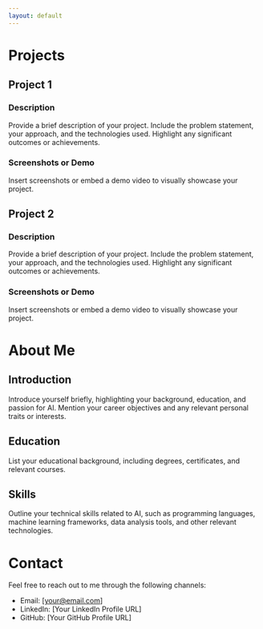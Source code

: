 ```yaml
---
layout: default
---
```

# Projects

## Project 1

### Description

Provide a brief description of your project. Include the problem statement, your approach, and the technologies used. Highlight any significant outcomes or achievements.

### Screenshots or Demo

Insert screenshots or embed a demo video to visually showcase your project.

## Project 2

### Description

Provide a brief description of your project. Include the problem statement, your approach, and the technologies used. Highlight any significant outcomes or achievements.

### Screenshots or Demo

Insert screenshots or embed a demo video to visually showcase your project.

# About Me

## Introduction

Introduce yourself briefly, highlighting your background, education, and passion for AI. Mention your career objectives and any relevant personal traits or interests.

## Education

List your educational background, including degrees, certificates, and relevant courses.

## Skills

Outline your technical skills related to AI, such as programming languages, machine learning frameworks, data analysis tools, and other relevant technologies.

# Contact

Feel free to reach out to me through the following channels:

- Email: [your@email.com]
- LinkedIn: [Your LinkedIn Profile URL]
- GitHub: [Your GitHub Profile URL]
